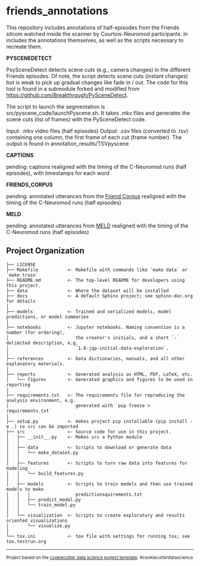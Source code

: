 friends_annotations
==============================
This repository includes annotations of half-episodes from the Friends sitcom watched inside the scanner by Courtois-Neuromod participants. In includes the annotations themselves, as well as the scripts necessary to recreate them.


**PYSCENEDETECT**

PsySceneDetect detects scene cuts (e.g., camera changes) in the different Friends episodes. Of note, the script detects scene cuts (instant changes) but is weak to pick up gradual changes like fade in / out. The code for this tool is found in a submodule forked and modified from https://github.com/Breakthrough/PySceneDetect. 

The script to launch the segmentation is src/pyscene_code/launchPyscene.sh. It takes .mkv files and generates the scene cuts (list of frames) with the PySceneDetect code. 

Input: .mkv video files (half episodes)
Output: .csv files (converted to .tsv) containing one column, the first frame of each cut (frame number). The output is found in annotation_results/TSVpyscene


**CAPTIONS**

pending: captions realigned with the timing of the C-Neuromod runs (half episodes), with timestamps for each word


**FRIENDS_CORPUS**

pending: annotated utterances from the <a href="[url](https://convokit.cornell.edu/documentation/friends.html)">Friend Corpus</a> realigned with the timing of the C-Neuromod runs (half episodes)


**MELD**

pending: annotated utterances from <a href="[url](https://affective-meld.github.io/)">MELD</a> realigned with the timing of the C-Neuromod runs (half episodes)




Project Organization
------------

    ├── LICENSE
    ├── Makefile           <- Makefile with commands like `make data` or `make train`
    ├── README.md          <- The top-level README for developers using this project.
    ├── data               <- Where the dataset will be installed
    ├── docs               <- A default Sphinx project; see sphinx-doc.org for details
    │
    ├── models             <- Trained and serialized models, model predictions, or model summaries
    │
    ├── notebooks          <- Jupyter notebooks. Naming convention is a number (for ordering),
    │                         the creator's initials, and a short `-` delimited description, e.g.
    │                         `1.0-jqp-initial-data-exploration`.
    │
    ├── references         <- Data dictionaries, manuals, and all other explanatory materials.
    │
    ├── reports            <- Generated analysis as HTML, PDF, LaTeX, etc.
    │   └── figures        <- Generated graphics and figures to be used in reporting
    │
    ├── requirements.txt   <- The requirements file for reproducing the analysis environment, e.g.
    │                         generated with `pip freeze > requirements.txt`
    │
    ├── setup.py           <- makes project pip installable (pip install -e .) so src can be imported
    ├── src                <- Source code for use in this project.
    │   ├── __init__.py    <- Makes src a Python module
    │   │
    │   ├── data           <- Scripts to download or generate data
    │   │   └── make_dataset.py
    │   │
    │   ├── features       <- Scripts to turn raw data into features for modeling
    │   │   └── build_features.py
    │   │
    │   ├── models         <- Scripts to train models and then use trained models to make
    │   │   │                 predictionsquirements.txt
    │   │   ├── predict_model.py
    │   │   └── train_model.py
    │   │
    │   └── visualization  <- Scripts to create exploratory and results oriented visualizations
    │       └── visualize.py
    │
    └── tox.ini            <- tox file with settings for running tox; see tox.testrun.org


--------

<p><small>Project based on the <a target="_blank" href="https://drivendata.github.io/cookiecutter-data-science/">cookiecutter data science project template</a>. #cookiecutterdatascience</small></p>




